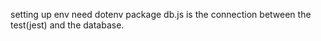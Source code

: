 setting up env
need dotenv package
db.js is the connection between the test(jest) and the database.
